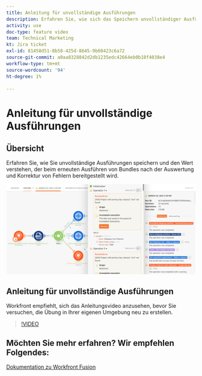 ```yaml
---
title: Anleitung für unvollständige Ausführungen
description: Erfahren Sie, wie sich das Speichern unvollständiger Ausführungen und das anschließende erneute Ausführen von Bundles nach der Auswertung und Korrektur von Fehlern in [!DNL Adobe Workfront Fusion].
activity: use
doc-type: feature video
team: Technical Marketing
kt: Jira ticket
exl-id: 81458d51-8b58-425d-8645-9b60423c6a72
source-git-commit: a0aa8328842d2db1235edc42664eb0b18f4038e4
workflow-type: tm+mt
source-wordcount: '94'
ht-degree: 1%

---
```


# Anleitung für unvollständige Ausführungen

## Übersicht

Erfahren Sie, wie Sie unvollständige Ausführungen speichern und den Wert verstehen, der beim erneuten Ausführen von Bundles nach der Auswertung und Korrektur von Fehlern bereitgestellt wird.

![Ein Bild eines Szenarios mit Fehlerbehandlung](assets/troubleshooting-and-error-handling-8.png)

## Anleitung für unvollständige Ausführungen

Workfront empfiehlt, sich das Anleitungsvideo anzusehen, bevor Sie versuchen, die Übung in Ihrer eigenen Umgebung neu zu erstellen.

>[!VIDEO](https://video.tv.adobe.com/v/335308/?quality=12)

## Möchten Sie mehr erfahren? Wir empfehlen Folgendes:

[Dokumentation zu Workfront Fusion](https://experienceleague.adobe.com/docs/workfront/using/adobe-workfront-fusion/workfront-fusion-2.html?lang=en)
